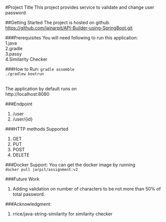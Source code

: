 #Project Title
This project provides service to validate and change user password

##Getting Started
The project is hosted on github.
https://github.com/jainarpit/API-Builder-using-SpringBoot.git

###Prerequisites
You will need following to run this application: 
<br>1.java
<br>2.gradle
<br>3.passy
<br>4.Similarity Checker

###How to Run:
```gradle assemble``` <br>
```./gradlew bootrun```

<br> The application by default runs on <br>
http://localhost:8080

###Endpoint
1. /user
2. /user/{id}

###HTTP methods Supported

1. GET
2. PUT
3. POST
4. DELETE

###Docker Support:
You can get the docker image by running <br>
``docker pull jarpit/assignment:v2``


###Future Work
1. Adding validation on number of characters to be not more than 50% of total password.

###Acknowledgment:

1. rrice/java-string-similarity for similarity checker
